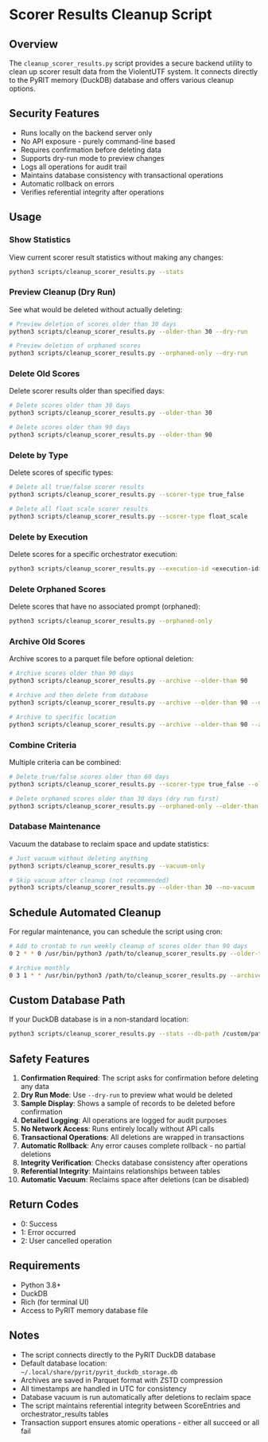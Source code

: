 # Scorer Results Cleanup Script

## Overview
The `cleanup_scorer_results.py` script provides a secure backend utility to clean up scorer result data from the ViolentUTF system. It connects directly to the PyRIT memory (DuckDB) database and offers various cleanup options.

## Security Features
- Runs locally on the backend server only
- No API exposure - purely command-line based
- Requires confirmation before deleting data
- Supports dry-run mode to preview changes
- Logs all operations for audit trail
- Maintains database consistency with transactional operations
- Automatic rollback on errors
- Verifies referential integrity after operations

## Usage

### Show Statistics
View current scorer result statistics without making any changes:
```bash
python3 scripts/cleanup_scorer_results.py --stats
```

### Preview Cleanup (Dry Run)
See what would be deleted without actually deleting:
```bash
# Preview deletion of scores older than 30 days
python3 scripts/cleanup_scorer_results.py --older-than 30 --dry-run

# Preview deletion of orphaned scores
python3 scripts/cleanup_scorer_results.py --orphaned-only --dry-run
```

### Delete Old Scores
Delete scorer results older than specified days:
```bash
# Delete scores older than 30 days
python3 scripts/cleanup_scorer_results.py --older-than 30

# Delete scores older than 90 days
python3 scripts/cleanup_scorer_results.py --older-than 90
```

### Delete by Type
Delete scores of specific types:
```bash
# Delete all true/false scorer results
python3 scripts/cleanup_scorer_results.py --scorer-type true_false

# Delete all float scale scorer results
python3 scripts/cleanup_scorer_results.py --scorer-type float_scale
```

### Delete by Execution
Delete scores for a specific orchestrator execution:
```bash
python3 scripts/cleanup_scorer_results.py --execution-id <execution-id>
```

### Delete Orphaned Scores
Delete scores that have no associated prompt (orphaned):
```bash
python3 scripts/cleanup_scorer_results.py --orphaned-only
```

### Archive Old Scores
Archive scores to a parquet file before optional deletion:
```bash
# Archive scores older than 90 days
python3 scripts/cleanup_scorer_results.py --archive --older-than 90

# Archive and then delete from database
python3 scripts/cleanup_scorer_results.py --archive --older-than 90 --delete-after-archive

# Archive to specific location
python3 scripts/cleanup_scorer_results.py --archive --older-than 90 --archive-path /backup/scores_2024.parquet
```

### Combine Criteria
Multiple criteria can be combined:
```bash
# Delete true/false scores older than 60 days
python3 scripts/cleanup_scorer_results.py --scorer-type true_false --older-than 60

# Delete orphaned scores older than 30 days (dry run first)
python3 scripts/cleanup_scorer_results.py --orphaned-only --older-than 30 --dry-run
```

### Database Maintenance
Vacuum the database to reclaim space and update statistics:
```bash
# Just vacuum without deleting anything
python3 scripts/cleanup_scorer_results.py --vacuum-only

# Skip vacuum after cleanup (not recommended)
python3 scripts/cleanup_scorer_results.py --older-than 30 --no-vacuum
```

## Schedule Automated Cleanup
For regular maintenance, you can schedule the script using cron:

```bash
# Add to crontab to run weekly cleanup of scores older than 90 days
0 2 * * 0 /usr/bin/python3 /path/to/cleanup_scorer_results.py --older-than 90

# Archive monthly
0 3 1 * * /usr/bin/python3 /path/to/cleanup_scorer_results.py --archive --older-than 180 --archive-path /backup/scores_$(date +\%Y\%m).parquet
```

## Custom Database Path
If your DuckDB database is in a non-standard location:
```bash
python3 scripts/cleanup_scorer_results.py --stats --db-path /custom/path/to/pyrit_duckdb_storage.db
```

## Safety Features
1. **Confirmation Required**: The script asks for confirmation before deleting any data
2. **Dry Run Mode**: Use `--dry-run` to preview what would be deleted
3. **Sample Display**: Shows a sample of records to be deleted before confirmation
4. **Detailed Logging**: All operations are logged for audit purposes
5. **No Network Access**: Runs entirely locally without API calls
6. **Transactional Operations**: All deletions are wrapped in transactions
7. **Automatic Rollback**: Any error causes complete rollback - no partial deletions
8. **Integrity Verification**: Checks database consistency after operations
9. **Referential Integrity**: Maintains relationships between tables
10. **Automatic Vacuum**: Reclaims space after deletions (can be disabled)

## Return Codes
- 0: Success
- 1: Error occurred
- 2: User cancelled operation

## Requirements
- Python 3.8+
- DuckDB
- Rich (for terminal UI)
- Access to PyRIT memory database file

## Notes
- The script connects directly to the PyRIT DuckDB database
- Default database location: `~/.local/share/pyrit/pyrit_duckdb_storage.db`
- Archives are saved in Parquet format with ZSTD compression
- All timestamps are handled in UTC for consistency
- Database vacuum is run automatically after deletions to reclaim space
- The script maintains referential integrity between ScoreEntries and orchestrator_results tables
- Transaction support ensures atomic operations - either all succeed or all fail
